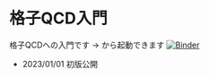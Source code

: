 # 格子QCD入門

格子QCDへの入門です
→ から起動できます
[![Binder](https://mybinder.org/badge_logo.svg)](https://mybinder.org/v2/gh/akio-tomiya/introlqcd/HEAD?labpath=IntroLQCDjpv1.ipynb)

- 2023/01/01 初版公開
